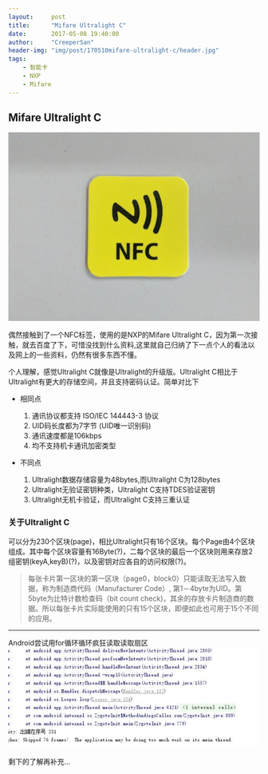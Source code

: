 ```yaml
---
layout:     post
title:      "Mifare Ultralight C"
date:       2017-05-08 19:40:00
author:     "CreeperSan"
header-img: "img/post/170510mifare-ultralight-c/header.jpg"
tags:
    - 智能卡
    - NXP
    - Mifare
---
```


## Mifare Ultralight C

![](/img/post/170510mifare-ultralight-c/0.jpg)

偶然接触到了一个NFC标签，使用的是NXP的Mifare Ultralight C，因为第一次接触，就去百度了下，可惜没找到什么资料,这里就自己归纳了下一点个人的看法以及网上的一些资料，仍然有很多东西不懂。

个人理解，感觉Ultralight C就像是Ultralight的升级版。Ultralight C相比于Ultralight有更大的存储空间，并且支持密码认证。简单对比下

+ 相同点
	1. 通讯协议都支持 ISO/IEC 144443-3 协议
	2. UID码长度都为7字节 (UID唯一识别码)
	3. 通讯速度都是106kbps
	4. 均不支持机卡通讯加密类型

+ 不同点
	1. Ultralight数据存储容量为48bytes,而Ultralight C为128bytes
	2. Ultralight无验证密钥种类，Ultralight C支持TDES验证密钥
	3. Ultralight无机卡验证，而Ultralight C支持三重认证

### 关于Ultralight C
可以分为230个区块(page)，相比Ultralight只有16个区块。每个Page由4个区块组成。其中每个区块容量有16Byte(?)，二每个区块的最后一个区块则用来存放2组密钥(keyA,keyB)(?)，以及密钥对应各自的访问权限(?)。

>每张卡片第一区块的第一区块（page0，block0）只能读取无法写入数据，称为制造商代码（Manufacturer Code）, 第1－4byte为UID。第5byte为比特计数检查码（bit count check)，其余的存放卡片制造商的数据。所以每张卡片实际能使用的只有15个区块，即便如此也可用于15个不同的应用。

------------

Android尝试用for循环循环疯狂读取读取扇区
![](/img/post/170510mifare-ultralight-c/1.jpg)

剩下的了解再补充...



